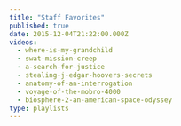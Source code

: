 ```yaml
---
title: "Staff Favorites"
published: true
date: 2015-12-04T21:22:00.000Z
videos:
  - where-is-my-grandchild
  - swat-mission-creep
  - a-search-for-justice
  - stealing-j-edgar-hoovers-secrets
  - anatomy-of-an-interrogation
  - voyage-of-the-mobro-4000
  - biosphere-2-an-american-space-odyssey
type: playlists
---
```

